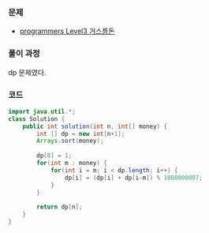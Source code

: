 ### 문제

- [programmers Level3 거스름돈](https://programmers.co.kr/learn/courses/30/lessons/12907)

### 풀이 과정

dp 문제였다.

### 코드

```java
import java.util.*;
class Solution {
    public int solution(int n, int[] money) {
        int [] dp = new int[n+1];
        Arrays.sort(money);
        
        dp[0] = 1;
        for(int m : money) {
            for(int i = m; i < dp.length; i++) {
                dp[i] = (dp[i] + dp[i-m]) % 1000000007;
            }
        }
        
        return dp[n];
    }
}
```

